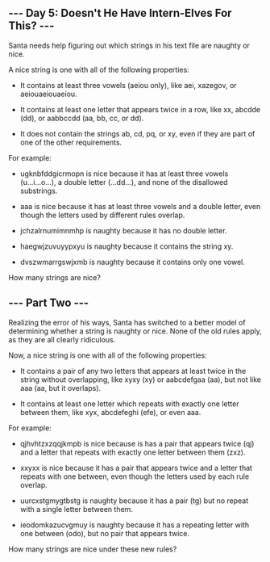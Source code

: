 ## --- Day 5: Doesn't He Have Intern-Elves For This? ---

Santa needs help figuring out which strings in his text file are naughty or nice.

A nice string is one with all of the following properties:

* It contains at least three vowels (aeiou only), like aei, xazegov, or aeiouaeiouaeiou.

* It contains at least one letter that appears twice in a row, like xx, abcdde (dd), or aabbccdd (aa, bb, cc, or dd).

* It does not contain the strings ab, cd, pq, or xy, even if they are part of one of the other requirements.

For example:

* ugknbfddgicrmopn is nice because it has at least three vowels (u...i...o...), a double letter (...dd...), and none of the disallowed substrings.

* aaa is nice because it has at least three vowels and a double letter, even though the letters used by different rules overlap.

* jchzalrnumimnmhp is naughty because it has no double letter.

* haegwjzuvuyypxyu is naughty because it contains the string xy.

* dvszwmarrgswjxmb is naughty because it contains only one vowel.

How many strings are nice?

## --- Part Two ---

Realizing the error of his ways, Santa has switched to a better model of determining whether a string is naughty or nice. None of the old rules apply, as they are all clearly ridiculous.

Now, a nice string is one with all of the following properties:

* It contains a pair of any two letters that appears at least twice in the string without overlapping, like xyxy (xy) or aabcdefgaa (aa), but not like aaa (aa, but it overlaps).

* It contains at least one letter which repeats with exactly one letter between them, like xyx, abcdefeghi (efe), or even aaa.

For example:

* qjhvhtzxzqqjkmpb is nice because is has a pair that appears twice (qj) and a letter that repeats with exactly one letter between them (zxz).

* xxyxx is nice because it has a pair that appears twice and a letter that repeats with one between, even though the letters used by each rule overlap.

* uurcxstgmygtbstg is naughty because it has a pair (tg) but no repeat with a single letter between them.

* ieodomkazucvgmuy is naughty because it has a repeating letter with one between (odo), but no pair that appears twice.

How many strings are nice under these new rules?
